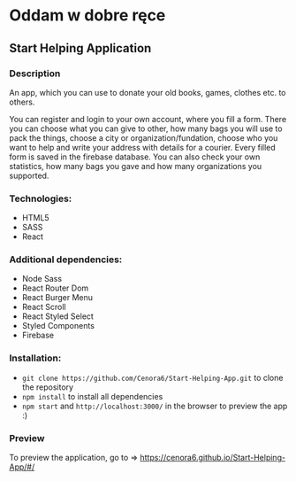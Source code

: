 # Oddam w dobre ręce
## Start Helping Application

### Description
An app, which you can use to donate your old books, games, clothes etc. to others.

You can register and login to your own account, where you fill a form. There you can choose what you can give to other, how many bags you will use to pack the things, choose a city or organization/fundation, choose who you want to help and write your address with details for a courier. Every filled form is saved in the firebase database. You can also check your own statistics, how many bags you gave and how many organizations you supported. 
 
### Technologies:
- HTML5
- SASS
- React

### Additional dependencies: 
- Node Sass
- React Router Dom
- React Burger Menu
- React Scroll
- React Styled Select
- Styled Components
- Firebase

### Installation:

-  ```git clone https://github.com/Cenora6/Start-Helping-App.git``` to clone the repository
- ```npm install``` to install all dependencies
- ```npm start``` and ```http://localhost:3000/``` in the browser to preview the app :)

### Preview
To preview the application, go to ⇒ https://cenora6.github.io/Start-Helping-App/#/

